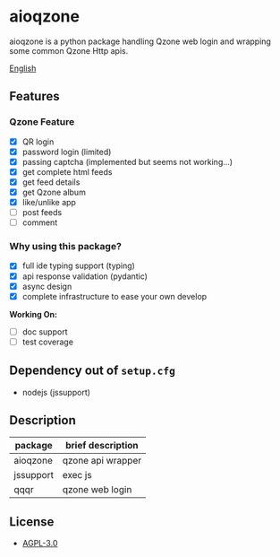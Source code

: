 # aioqzone

aioqzone is a python package handling Qzone web login and wrapping some common Qzone Http apis.

[English](README.md)

## Features

### Qzone Feature

- [x] QR login
- [x] password login (limited)
- [x] passing captcha (implemented but seems not working...)
- [x] get complete html feeds
- [x] get feed details
- [x] get Qzone album
- [x] like/unlike app
- [ ] post feeds
- [ ] comment

### Why using this package?

- [x] full ide typing support (typing)
- [x] api response validation (pydantic)
- [x] async design
- [x] complete infrastructure to ease your own develop

__Working On:__

- [ ] doc support
- [ ] test coverage

## Dependency out of `setup.cfg`

- nodejs (jssupport)

## Description

|package    |brief description  |
|-----------|-------------------|
|aioqzone   |qzone api wrapper  |
|jssupport  |exec js            |
|qqqr       |qzone web login    |

## License

- [AGPL-3.0](LICENSE)
